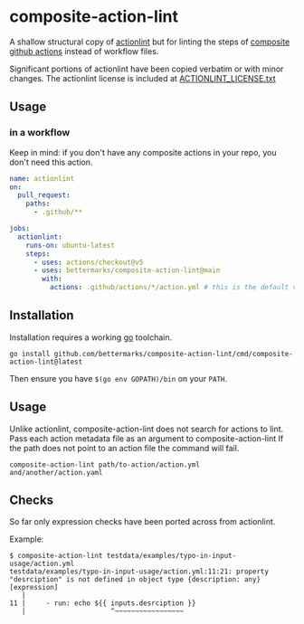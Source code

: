 composite-action-lint
=====================


A shallow structural copy of [actionlint][actionlint-repo] 
but for linting the steps of [composite github actions][composite-action-tutorial]
instead of workflow files.


Significant portions of actionlint have been copied verbatim or with minor
changes. The actionlint license is included at
[ACTIONLINT_LICENSE.txt](./ACTIONLINT_LICENSE.txt)


## Usage

### in a workflow

Keep in mind: if you don't have any composite actions in your repo, you don't need this action.

```yaml
name: actionlint
on:
  pull_request:
    paths:
      - .github/**

jobs:
  actionlint:
    runs-on: ubuntu-latest
    steps:
      - uses: actions/checkout@v5
      - uses: bettermarks/composite-action-lint@main
        with:
          actions: .github/actions/*/action.yml # this is the default value, so it can be omitted
```

## Installation

Installation requires a working [go][go] toolchain.

```shell
go install github.com/bettermarks/composite-action-lint/cmd/composite-action-lint@latest
```

Then ensure you have `$(go env GOPATH)/bin` on your `PATH`.

## Usage

Unlike actionlint, composite-action-lint does not search for actions to lint.
Pass each action metadata file as an argument to composite-action-lint
If the path does not point to an action file the command will fail.

```shell
composite-action-lint path/to-action/action.yml and/another/action.yaml
```

## Checks

So far only expression checks have been ported across from actionlint.

Example:

```
$ composite-action-lint testdata/examples/typo-in-input-usage/action.yml
testdata/examples/typo-in-input-usage/action.yml:11:21: property "desrciption" is not defined in object type {description: any} [expression]
   |
11 |     - run: echo ${{ inputs.desrciption }}
   |                     ^~~~~~~~~~~~~~~~~~
```

[actionlint-repo]: https://github.com/rhysd/actionlint
[composite-action-tutorial]: https://docs.github.com/en/actions/tutorials/create-actions/create-a-composite-action
[go]: https://go.dev/
